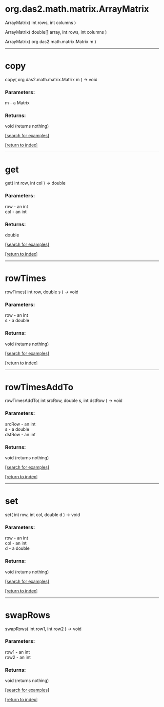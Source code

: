 # org.das2.math.matrix.ArrayMatrix
ArrayMatrix( int rows, int columns )


ArrayMatrix( double[] array, int rows, int columns )


ArrayMatrix( org.das2.math.matrix.Matrix m )


***
<a name="copy"></a>
# copy
copy( org.das2.math.matrix.Matrix m ) &rarr; void



### Parameters:
m - a Matrix

### Returns:
void (returns nothing)


<a href="https://github.com/autoplot/dev/search?q=copy&unscoped_q=copy">[search for examples]</a>

<a href="https://github.com/autoplot/documentation/blob/master/javadoc/index-all.md">[return to index]</a>

***
<a name="get"></a>
# get
get( int row, int col ) &rarr; double



### Parameters:
row - an int
<br>col - an int

### Returns:
double


<a href="https://github.com/autoplot/dev/search?q=get&unscoped_q=get">[search for examples]</a>

<a href="https://github.com/autoplot/documentation/blob/master/javadoc/index-all.md">[return to index]</a>

***
<a name="rowTimes"></a>
# rowTimes
rowTimes( int row, double s ) &rarr; void



### Parameters:
row - an int
<br>s - a double

### Returns:
void (returns nothing)


<a href="https://github.com/autoplot/dev/search?q=rowTimes&unscoped_q=rowTimes">[search for examples]</a>

<a href="https://github.com/autoplot/documentation/blob/master/javadoc/index-all.md">[return to index]</a>

***
<a name="rowTimesAddTo"></a>
# rowTimesAddTo
rowTimesAddTo( int srcRow, double s, int dstRow ) &rarr; void



### Parameters:
srcRow - an int
<br>s - a double
<br>dstRow - an int

### Returns:
void (returns nothing)


<a href="https://github.com/autoplot/dev/search?q=rowTimesAddTo&unscoped_q=rowTimesAddTo">[search for examples]</a>

<a href="https://github.com/autoplot/documentation/blob/master/javadoc/index-all.md">[return to index]</a>

***
<a name="set"></a>
# set
set( int row, int col, double d ) &rarr; void



### Parameters:
row - an int
<br>col - an int
<br>d - a double

### Returns:
void (returns nothing)


<a href="https://github.com/autoplot/dev/search?q=set&unscoped_q=set">[search for examples]</a>

<a href="https://github.com/autoplot/documentation/blob/master/javadoc/index-all.md">[return to index]</a>

***
<a name="swapRows"></a>
# swapRows
swapRows( int row1, int row2 ) &rarr; void



### Parameters:
row1 - an int
<br>row2 - an int

### Returns:
void (returns nothing)


<a href="https://github.com/autoplot/dev/search?q=swapRows&unscoped_q=swapRows">[search for examples]</a>

<a href="https://github.com/autoplot/documentation/blob/master/javadoc/index-all.md">[return to index]</a>

